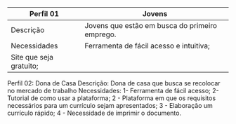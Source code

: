 

| Perfil 01  | Jovens |
| ------------- | ------------- |
| Descrição | Jovens que estão em busca do primeiro emprego. |
| Necessidades | Ferramenta de fácil acesso e intuitiva;
 Site que seja gratuito;|

Perfil 02: Dona de Casa
Descrição: 
Dona de casa que busca se recolocar no mercado de trabalho
Necessidades: 
1-  Ferramenta de fácil acesso;
2-  Tutorial de como usar a plataforma;
2 - Plataforma em que os requisitos necessários para um currículo sejam apresentados;
3 - Elaboração um currículo rápido;
4 - Necessidade de imprimir o documento.

